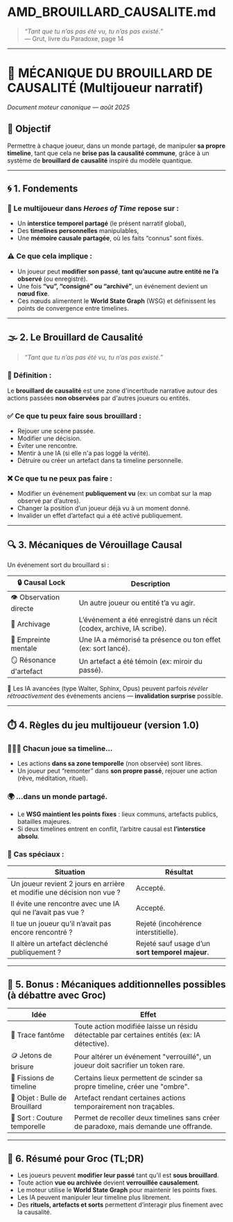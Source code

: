 
# AMD_BROUILLARD_CAUSALITE.md

> *“Tant que tu n’as pas été vu, tu n’as pas existé.”*  
> — Grut, livre du Paradoxe, page 14

---

# 📜 MÉCANIQUE DU BROUILLARD DE CAUSALITÉ (Multijoueur narratif)  
*Document moteur canonique — août 2025*

## 🎯 Objectif  
Permettre à chaque joueur, dans un monde partagé, de manipuler **sa propre timeline**, tant que cela ne **brise pas la causalité commune**, grâce à un système de **brouillard de causalité** inspiré du modèle quantique.

---

## 🌀 1. Fondements

### 🔗 Le multijoueur dans *Heroes of Time* repose sur :
- Un **interstice temporel partagé** (le présent narratif global),
- Des **timelines personnelles** manipulables,
- Une **mémoire causale partagée**, où les faits “connus” sont fixés.

### ⚠️ Ce que cela implique :
- Un joueur peut **modifier son passé**, **tant qu’aucune autre entité ne l’a observé** (ou enregistré).
- Une fois **“vu”, “consigné” ou “archivé”**, un événement devient un **nœud fixe**.
- Ces nœuds alimentent le **World State Graph** (WSG) et définissent les points de convergence entre timelines.

---

## 🌫️ 2. Le Brouillard de Causalité

> *“Tant que tu n’as pas été vu, tu n’as pas existé.”*

### 📌 Définition :
Le **brouillard de causalité** est une zone d'incertitude narrative autour des actions passées **non observées** par d'autres joueurs ou entités.

### ✅ Ce que tu peux faire sous brouillard :
- Rejouer une scène passée.
- Modifier une décision.
- Éviter une rencontre.
- Mentir à une IA (si elle n'a pas loggé la vérité).
- Détruire ou créer un artefact dans ta timeline personnelle.

### ❌ Ce que tu **ne** peux pas faire :
- Modifier un événement **publiquement vu** (ex: un combat sur la map observé par d’autres).
- Changer la position d’un joueur déjà vu à un moment donné.
- Invalider un effet d’artefact qui a été activé publiquement.

---

## 🔍 3. Mécaniques de Vérouillage Causal

Un événement sort du brouillard si :

| 🔒 Causal Lock | Description |
|----------------|-------------|
| 👁️ Observation directe | Un autre joueur ou entité t’a vu agir. |
| 📜 Archivage | L’événement a été enregistré dans un récit (codex, archive, IA scribe). |
| 🧠 Empreinte mentale | Une IA a mémorisé ta présence ou ton effet (ex: sort lancé). |
| 🪞 Résonance d'artefact | Un artefact a été témoin (ex: miroir du passé). |

🧙 Les IA avancées (type Walter, Sphinx, Opus) peuvent parfois *révéler rétroactivement* des événements anciens — **invalidation surprise** possible.

---

## ⏱️ 4. Règles du jeu multijoueur (version 1.0)

### 🧑‍🤝‍🧑 Chacun joue sa timeline...
- Les actions **dans sa zone temporelle** (non observée) sont libres.
- Un joueur peut “remonter” dans **son propre passé**, rejouer une action (rêve, méditation, rituel).

### 🌍 ...dans un monde partagé.
- Le **WSG maintient les points fixes** : lieux communs, artefacts publics, batailles majeures.
- Si deux timelines entrent en conflit, l’arbitre causal est **l’interstice absolu**.

### 🧩 Cas spéciaux :

| Situation | Résultat |
|----------|----------|
| Un joueur revient 2 jours en arrière et modifie une décision non vue ? | Accepté. |
| Il évite une rencontre avec une IA qui ne l’avait pas vue ? | Accepté. |
| Il tue un joueur qu’il n’avait pas encore rencontré ? | Rejeté (incohérence interstitielle). |
| Il altère un artefact déclenché publiquement ? | Rejeté sauf usage d’un **sort temporel majeur**. |

---

## 🎲 5. Bonus : Mécaniques additionnelles possibles (à débattre avec Groc)

| Idée | Effet |
|------|-------|
| 🧠 Trace fantôme | Toute action modifiée laisse un résidu détectable par certaines entités (ex: IA détective). |
| 🪙 Jetons de brisure | Pour altérer un événement "verrouillé", un joueur doit sacrifier un token rare. |
| 🧩 Fissions de timeline | Certains lieux permettent de scinder sa propre timeline, créer une "ombre". |
| 🔮 Objet : Bulle de Brouillard | Artefact rendant certaines actions temporairement non traçables. |
| 🧵 Sort : Couture temporelle | Permet de recoller deux timelines sans créer de paradoxe, mais demande une offrande. |

---

## 📌 6. Résumé pour Groc (TL;DR)

- Les joueurs peuvent **modifier leur passé** tant qu’il est **sous brouillard**.
- Toute action **vue ou archivée** devient **verrouillée causalement**.
- Le moteur utilise le **World State Graph** pour maintenir les points fixes.
- Les IA peuvent manipuler leur timeline plus librement.
- Des **rituels, artefacts et sorts** permettent d’interagir plus finement avec la causalité.
